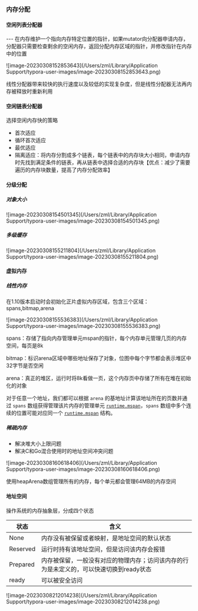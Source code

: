 ### 内存分配

#### 空闲列表分配器

--- 在内存维护一个指向内存特定位置的指针，如果mutator向分配器申请内存，分配器只需要检查剩余的空闲内存，返回分配内存区域的指针，并修改指针在内存中的位置

![image-20230308152853643](/Users/zml/Library/Application Support/typora-user-images/image-20230308152853643.png)

线性分配器带来较快的执行速度以及较低的实现复杂度，但是线性分配器无法再内存被释放时重新利用

#### 空闲链表分配器

选择空闲内存快的策略

- 首次适应
- 循环首次适应
- 最优适应
- 隔离适应：将内存分割成多个链表，每个链表中的内存块大小相同，申请内存时先找到满足条件的链表，再从链表中选择合适的内存块【优点：减少了需要遍历的内存块数量，提高了内存分配效率】

#### 分级分配

##### 对象大小

![image-20230308154501345](/Users/zml/Library/Application Support/typora-user-images/image-20230308154501345.png)

##### 多级缓存

![image-20230308155211804](/Users/zml/Library/Application Support/typora-user-images/image-20230308155211804.png)



#### 虚拟内存

##### 线性内存

在1.10版本启动时会初始化正片虚拟内存区域，包含三个区域：spans,bitmap,arena

![image-20230308155536383](/Users/zml/Library/Application Support/typora-user-images/image-20230308155536383.png)

spans：存储了指向内存管理单元mspan的指针，每个内存单元管理几页的内存空间，每页是8k

bitmap：标识arena区域中哪些地址保存了对象，位图中每个字节都会表示堆区中32字节是否空闲

arena：真正的堆区，运行时将8k看做一页，这个内存页中存储了所有在堆在初始化的对象

对于任意一个地址，我们都可以根据 `arena` 的基地址计算该地址所在的页数并通过 `spans` 数组获得管理该片内存的管理单元 [`runtime.mspan`](https://draveness.me/golang/tree/runtime.mspan)，`spans` 数组中多个连续的位置可能对应同一个 [`runtime.mspan`](https://draveness.me/golang/tree/runtime.mspan) 结构。

##### 稀疏内存

- 解决堆大小上限问题
- 解决C和Go混合使用时的地址空间冲突问题

![image-20230308160618406](/Users/zml/Library/Application Support/typora-user-images/image-20230308160618406.png)

使用heapArena数组管理所有的内存，每个单元都会管理64MB的内存空间

#### 地址空间

操作系统的内存抽象层，分成四个状态

| 状态     | 含义                                                         |
| -------- | ------------------------------------------------------------ |
| None     | 内存没有被保留或者映射，是地址空间的默认状态                 |
| Reserved | 运行时持有该地址空间，但是访问该内存会报错                   |
| Prepared | 内存被保留，一般没有对应的物理内存；访问该内存的行为是未定义的，可以快速切换到ready状态 |
| ready    | 可以被安全访问                                               |

![image-20230308212014238](/Users/zml/Library/Application Support/typora-user-images/image-20230308212014238.png)
